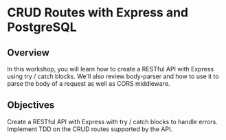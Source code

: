 # CRUD Routes with Express and PostgreSQL

## Overview

In this workshop, you will learn how to create a RESTful API with Express using try / catch blocks. We'll also review body-parser and how to use it to parse the body of a request as well as CORS middleware.

## Objectives

Create a RESTful API with Express with try / catch blocks to handle errors. Implement TDD on the CRUD routes supported by the API.

